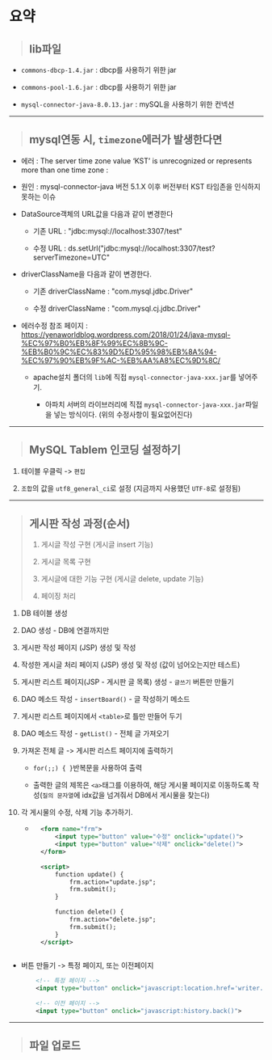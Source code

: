 # 요약

>	## lib파일

*	``commons-dbcp-1.4.jar`` : dbcp를 사용하기 위한 jar

*	``commons-pool-1.6.jar`` : dbcp를 사용하기 위한 jar

*	``mysql-connector-java-8.0.13.jar`` : mySQL을 사용하기 위한 컨넥션

---

>	## mysql연동 시, ``timezone``에러가 발생한다면  

*	에러 : The server time zone value ‘KST’ is unrecognized or represents more than one time zone : 

*	원인 : mysql-connector-java 버전 5.1.X 이후 버전부터 KST 타임존을 인식하지 못하는 이슈

*	DataSource객체의 URL값을 다음과 같이 변경한다 

	* 기존 URL : "jdbc:mysql://localhost:3307/test"
	
	* 수정 URL : ds.setUrl("jdbc:mysql://localhost:3307/test?serverTimezone=UTC"
	
*	driverClassName을 다음과 같이 변경한다.

	* 기존 driverClassName : "com.mysql.jdbc.Driver"
	
	* 수정 driverClassName : "com.mysql.cj.jdbc.Driver"

*	에러수정 참조 페이지 : https://yenaworldblog.wordpress.com/2018/01/24/java-mysql-%EC%97%B0%EB%8F%99%EC%8B%9C-%EB%B0%9C%EC%83%9D%ED%95%98%EB%8A%94-%EC%97%90%EB%9F%AC-%EB%AA%A8%EC%9D%8C/

	* apache설치 폴더의 ``lib``에 직접 ``mysql-connector-java-xxx.jar``를 넣어주기.
	
		* 아파치 서버의 라이브러리에 직접 ``mysql-connector-java-xxx.jar``파일을 넣는 방식이다. (위의 수정사항이 필요없어진다)
		
---

>	## MySQL Tablem 인코딩 설정하기

1.	테이블 우클릭 -> ``편집``

1.	``조합``의 값을 ``utf8_general_ci``로 설정 (지금까지 사용했던 ``UTF-8``로 설정됨)

---

>	## 게시판 작성 과정(순서)
>
>	1. 게시글 작성 구현 (게시글 insert 기능)
>
>	1. 게시글 목록 구현
>
>	1. 게시글에 대한 기능 구현 (게시글 delete, update 기능)
>
>	1. 페이징 처리

1.	DB 테이블 생성

1.	DAO 생성 - DB에 연결까지만

1.	게시판 작성 페이지 (JSP) 생성 및 작성

1.	작성한 게시글 처리 페이지 (JSP) 생성 및 작성 (값이 넘어오는지만 테스트)

1.	게시판 리스트 페이지(JSP - 게시판 글 목록) 생성 - ``글쓰기`` 버튼만 만들기

1.	DAO 메소드 작성 - ``insertBoard()`` - 글 작성하기 메소드

1.	게시판 리스트 페이지에서 ``<table>``로 틀만 만들어 두기

1.	DAO 메소드 작성 - ``getList()`` - 전체 글 가져오기

1.	가져온 전체 글 -> 게시판 리스트 페이지에 출력하기

	* ``for(;;) { }``반복문을 사용하여 출력
	
	* 출력한 글의 제목은 ``<a>``태그를 이용하여, 해당 게시물 페이지로 이동하도록 작성(``질의 문자열``에 idx값을 넘겨줘서 DB에서 게시물을 찾는다)
	
1.	각 게시물의 수정, 삭제 기능 추가하기.

	* ```xml
		<form name="frm">
			<input type="button" value="수정" onclick="update()">
			<input type="button" value="삭제" onclick="delete()">
		</form>
		
		<script>
			function update() {
				frm.action="update.jsp";
				frm.submit();
			}
			
			function delete() {
				frm.action="delete.jsp";
				frm.submit();
			}
		</script>
	```
	
*	버튼 만들기 -> 특정 페이지, 또는 이전페이지

	```xml
		<!-- 특정 페이지 -->
		<input type="button" onclick="javascript:location.href='writer.jsp'">
		
		<!-- 이전 페이지 -->
		<input type="button" onclick="javascript:history.back()">
	```
	
---

>	## 파일 업로드